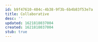 ```yaml
---
id: b9f47610-404c-4b38-9f3b-6b4b83f53e7a
title: Collaborative
desc: ''
updated: 1621818037004
created: 1621818037004
stub: true
---
```


